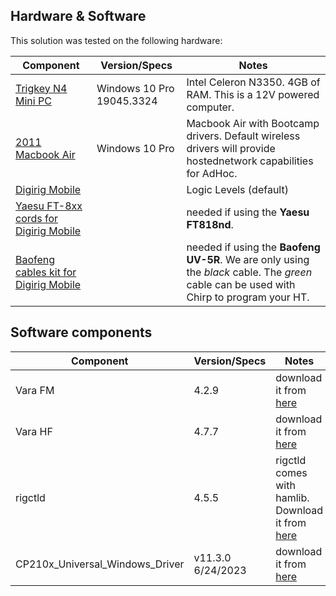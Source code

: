 ## Hardware & Software

This solution was tested on the following hardware:

| Component | Version/Specs |  Notes |
|-----------|----------|----------|
| [Trigkey N4 Mini PC ](https://www.amazon.com/TRIGKEY-N4-Windows-Processor-Ethernet/dp/B09F6DQPHT)| Windows 10 Pro 19045.3324 | Intel Celeron N3350. 4GB of RAM. This is a 12V powered computer.
| [2011 Macbook Air](https://support.apple.com/kb/sp683?locale%253Den_CA) | Windows 10 Pro | Macbook Air with Bootcamp drivers. Default wireless drivers will provide hostednetwork capabilities for AdHoc.
| [Digirig Mobile](https://digirig.net/product/digirig-mobile/) | | Logic Levels (default)
| [Yaesu FT-8xx cords for Digirig Mobile](https://digirig.net/product/yaesu-ft-8xx-cords-for-digirig-mobile/) | | needed if using the **Yaesu FT818nd**.
| [Baofeng cables kit for Digirig Mobile](https://digirig.net/product/baofeng-cords-kit-for-digirig-mobile/) | | needed if using the **Baofeng UV-5R**. We are only using the _black_ cable. The _green_ cable can be used with Chirp to program your HT.

## Software components

| Component | Version/Specs |  Notes |
|-----------|----------|----------|
| Vara FM | 4.2.9 | download it from [here](https://rosmodem.wordpress.com/)
| Vara HF | 4.7.7 | download it from [here](https://rosmodem.wordpress.com/)
| rigctld | 4.5.5 | rigctld comes with hamlib. Download it from [here](https://github.com/Hamlib/Hamlib/releases/tag/4.5.5)
| CP210x_Universal_Windows_Driver | v11.3.0 6/24/2023 | download it from [here](https://www.silabs.com/developers/usb-to-uart-bridge-vcp-drivers?tab%253Ddownloads)